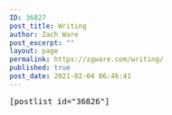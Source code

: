 ```yaml
---
ID: 36827
post_title: Writing
author: Zach Ware
post_excerpt: ""
layout: page
permalink: https://zgware.com/writing/
published: true
post_date: 2021-02-04 06:46:41
---
```

<!-- wp:preformatted -->
<pre class="wp-block-preformatted">[postlist id="36826"]</pre>
<!-- /wp:preformatted -->